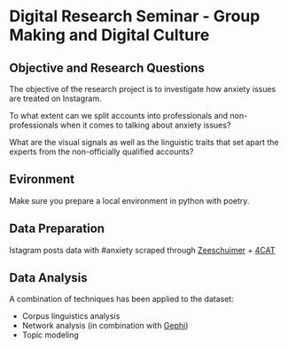 # Digital Research Seminar - Group Making and Digital Culture

## Objective and Research Questions
The objective of the research project is to investigate how anxiety issues are treated on Instagram.

To what extent can we split accounts into professionals
and non-professionals when it comes to talking about anxiety issues?

What are the visual signals as well as the linguistic traits that set apart the experts from
the non-officially qualified accounts?

## Evironment
Make sure you prepare a local environment in python with poetry.

## Data Preparation
Istagram posts data with #anxiety scraped through [Zeeschuimer](https://github.com/digitalmethodsinitiative/zeeschuimer) + [4CAT](https://4cat.nl/) 

## Data Analysis
A combination of techniques has been applied to the dataset:
* Corpus linguistics analysis
* Network analysis (in combination with [Gephi](https://gephi.org/))
* Topic modeling